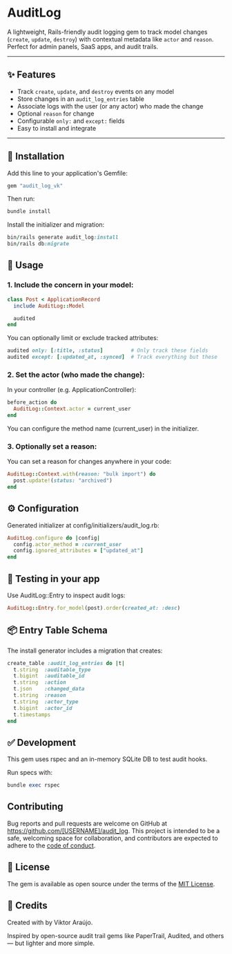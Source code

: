 # AuditLog

A lightweight, Rails-friendly audit logging gem to track model changes (`create`, `update`, `destroy`) with contextual metadata like `actor` and `reason`. Perfect for admin panels, SaaS apps, and audit trails.

---

## ✨ Features

- Track `create`, `update`, and `destroy` events on any model  
- Store changes in an `audit_log_entries` table  
- Associate logs with the user (or any actor) who made the change  
- Optional `reason` for change  
- Configurable `only:` and `except:` fields  
- Easy to install and integrate

---

## 🔧 Installation

Add this line to your application's Gemfile:

```ruby
gem "audit_log_vk"
```
Then run:
```ruby
bundle install
```
Install the initializer and migration:
```ruby
bin/rails generate audit_log:install
bin/rails db:migrate
```

## 🚀 Usage

### 1. Include the concern in your model:

```ruby
class Post < ApplicationRecord
  include AuditLog::Model

  audited
end
```
You can optionally limit or exclude tracked attributes:
```ruby
audited only: [:title, :status]         # Only track these fields
audited except: [:updated_at, :synced]  # Track everything but these
```

### 2. Set the actor (who made the change):
In your controller (e.g. ApplicationController):
```ruby
before_action do
  AuditLog::Context.actor = current_user
end
```
You can configure the method name (current_user) in the initializer.

### 3. Optionally set a reason:
You can set a reason for changes anywhere in your code:
```ruby
AuditLog::Context.with(reason: "bulk import") do
  post.update!(status: "archived")
end
```

## ⚙️ Configuration
Generated initializer at config/initializers/audit_log.rb:
```ruby
AuditLog.configure do |config|
  config.actor_method = :current_user
  config.ignored_attributes = ["updated_at"]
end
```

## 🧪 Testing in your app
Use AuditLog::Entry to inspect audit logs:
```ruby
AuditLog::Entry.for_model(post).order(created_at: :desc)
```

## 📦 Entry Table Schema
The install generator includes a migration that creates:
```ruby
create_table :audit_log_entries do |t|
  t.string  :auditable_type
  t.bigint  :auditable_id
  t.string  :action
  t.json    :changed_data
  t.string  :reason
  t.string  :actor_type
  t.bigint  :actor_id
  t.timestamps
end
```

## ✅ Development
This gem uses rspec and an in-memory SQLite DB to test audit hooks.

Run specs with:
```ruby
bundle exec rspec
```


## Contributing

Bug reports and pull requests are welcome on GitHub at https://github.com/[USERNAME]/audit_log. This project is intended to be a safe, welcoming space for collaboration, and contributors are expected to adhere to the [code of conduct](https://github.com/[USERNAME]/audit_log/blob/master/CODE_OF_CONDUCT.md).

## 📄 License

The gem is available as open source under the terms of the [MIT License](https://opensource.org/licenses/MIT).

## 🙌 Credits

Created with by Viktor Araújo.

Inspired by open-source audit trail gems like PaperTrail, Audited, and others — but lighter and more simple.
